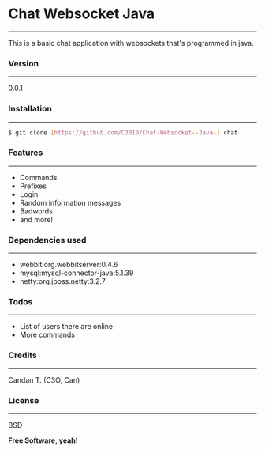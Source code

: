 # Chat Websocket Java
----

This is a basic chat application with websockets that's programmed in java.

### Version
----
0.0.1

### Installation
----

```sh
$ git clone [https://github.com/C3010/Chat-Websocket--Java-] chat
```

### Features
----

* Commands
* Prefixes
* Login
* Random information messages
* Badwords
* and more!

### Dependencies used
----

* webbit:org.webbitserver:0.4.6
* mysql:mysql-connector-java:5.1.39
* netty:org.jboss.netty:3.2.7

### Todos
----

 - List of users there are online
 - More commands

### Credits
----

Candan T. (C3O, Can)

### License
----

BSD


**Free Software, yeah!**

   [dill]: <https://github.com/C3010/Chat-Websocket--Java->
   [git-repo-url]: <https://github.com/C3010/Chat-Websocket--Java-.git>
